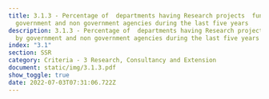 ```yaml
---
title: 3.1.3 - Percentage of  departments having Research projects  funded by
  government and non government agencies during the last five years
description: 3.1.3 - Percentage of  departments having Research projects  funded
  by government and non government agencies during the last five years
index: "3.1"
section: SSR
category: Criteria - 3 Research, Consultancy and Extension
document: static/img/3.1.3.pdf
show_toggle: true
date: 2022-07-03T07:31:06.722Z
---
```

